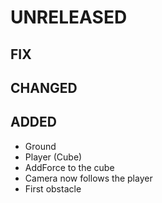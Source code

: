 # UNRELEASED

## FIX

## CHANGED

## ADDED
- Ground
- Player (Cube)
- AddForce to the cube
- Camera now follows the player
- First obstacle